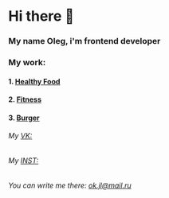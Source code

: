 # Hi there 👋
### My name Oleg, i'm frontend developer

### My work:
#### 1. [Healthy Food](https://szop192.github.io/Module02-Shop/dist/)
#### 2. [Fitness](https://szop192.github.io/Module01-Fitness/)
#### 3. [Burger](https://szop192.github.io/Module01-Burger/menu.html)

###### My [VK:](https://vk.com/szopbeats37)
###### My [INST:](https://www.instagram.com/szop_beats)
###### You can write me there: ok.jl@mail.ru
